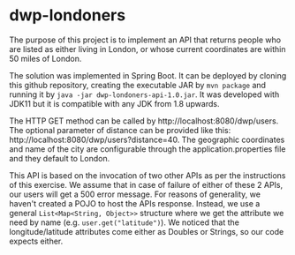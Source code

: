 # dwp-londoners
The purpose of this project is to implement an API that returns people who are listed as either living in London, or
 whose current coordinates are within 50 miles of London.

The solution was implemented in Spring Boot. It can be deployed by cloning this github repository, creating the 
executable JAR by `mvn package` and running it by `java -jar dwp-londoners-api-1.0.jar`. It was developed with JDK11 but it 
is compatible with any JDK from 1.8 upwards.     

The HTTP GET method can be called by http://localhost:8080/dwp/users. The optional parameter of distance can
 be provided like this: http://localhost:8080/dwp/users?distance=40. The geographic coordinates and name of the city are
 configurable through the application.properties file and they default to London.
 
 This API is based on the invocation of two other APIs as per the instructions of this exercise. We assume that in case of 
 failure of either of these 2 APIs, our users will get a 500 error message. For reasons of generality, we haven't created a 
 POJO to host the APIs response. Instead, we use a general `List<Map<String, Object>>` structure where we get the attribute
 we need by name (e.g. `user.get("latitude")`). We noticed that the longitude/latitude attributes come either as Doubles or Strings, so our code expects either.
 
   
